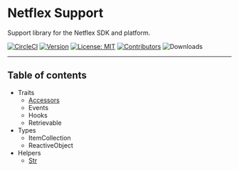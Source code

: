 # Netflex Support

Support library for the Netflex SDK and platform.

[![CircleCI](https://circleci.com/gh/apility/netflex-support.svg?style=shield)](https://circleci.com/gh/apility/netflex-support)
[![Version](https://img.shields.io/github/tag/apility/netflex-support.svg?label=version)](https://github.com/apility/netflex-support/releases/latest)
[![License: MIT](https://img.shields.io/github/license/apility/netflex-support.svg)](https://opensource.org/licenses/MIT)
[![Contributors](https://img.shields.io/github/contributors/apility/netflex-support.svg?color=green)](https://github.com/apility/netflex-support/graphs/contributors)
![Downloads](https://img.shields.io/packagist/dm/apility/netflex-support.svg)

<hr>

## Table of contents

* Traits
  * [Accessors](docs/traits/accessors.md)
  * Events
  * Hooks
  * Retrievable
* Types
  * ItemCollection
  * ReactiveObject
* Helpers
  * [Str](docs/helpers/str.md)
